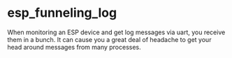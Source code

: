 # esp_funneling_log
When monitoring an ESP device and get log messages via uart, you receive them in a bunch. It can cause you a great deal of headache to get your head around messages from many processes.
